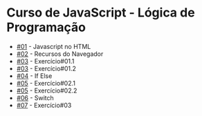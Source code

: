 <h1>Curso de JavaScript - Lógica de Programação</h1>

<ul>
  <li>
    <a href="https://aleretamero.github.io/onebitcode/js1-logica-de-programacao/01-javascript-no-html/">#01</a> - Javascript no HTML
  </li>
  <li>
    <a href="https://aleretamero.github.io/onebitcode/js1-logica-de-programacao/02-recursos-do-navegador/">#02</a> - Recursos do Navegador
  </li>
  <li>
    <a href="https://aleretamero.github.io/onebitcode/js1-logica-de-programacao/03-exercicio-01/ex001/">#03</a> - Exercício#01.1
  </li>
  <li>
    <a href="https://aleretamero.github.io/onebitcode/js1-logica-de-programacao/03-exercicio-01/ex002/">#03</a> - Exercício#01.2
  </li>
  <li>
    <a href="https://aleretamero.github.io/onebitcode/js1-logica-de-programacao/04-if-else/">#04</a> - If Else
  </li>
  <li>
    <a href="https://aleretamero.github.io/onebitcode/js1-logica-de-programacao/05-exercicio-02/ex001/">#05</a> - Exercício#02.1
  </li>
  <li>
    <a href="https://aleretamero.github.io/onebitcode/js1-logica-de-programacao/05-exercicio-02/ex002/">#05</a> - Exercício#02.2
  </li>
  <li>
    <a href="https://aleretamero.github.io/onebitcode/js1-logica-de-programacao/06-switch/">#06</a> - Switch
  </li>
  <li>
    <a href="https://aleretamero.github.io/onebitcode/js1-logica-de-programacao/07-exercicio/">#07</a> - Exercício#03
  </li>
</ul>

